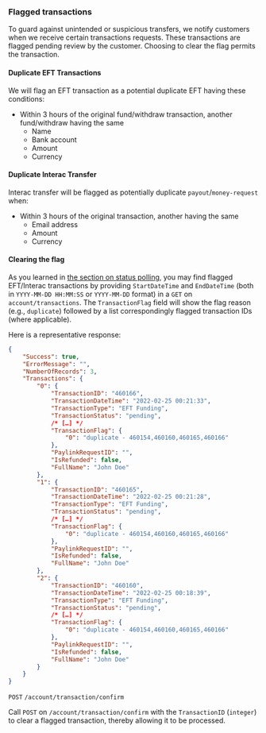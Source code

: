### Flagged transactions

<!-- transaction can be flagged as a duplicate -->
To guard against unintended or suspicious transfers, we notify customers when we receive certain transactions requests. These transactions are flagged pending review by the customer. Choosing to clear the flag permits the transaction.
<!-- EFTs -->
#### Duplicate EFT Transactions

We will flag an EFT transaction as a potential duplicate EFT having these conditions:

<!-- two (or more) transactions with the same name, bank info, amount, and currency within 3 hours -->
- Within 3 hours of the original fund/withdraw transaction, another fund/withdraw having the same
  - Name
  - Bank account
  - Amount
  - Currency

<!-- Interac -->

#### Duplicate Interac Transfer

<!-- two (or more) transactions with the same amount, email address, and currency within 3 hours -->

Interac transfer will be flagged as potentially duplicate `payout`/`money-request` when:

- Within 3 hours of the original transaction, another having the same
  - Email address
  - Amount
  - Currency

#### Clearing the flag

As you learned in [the section on status polling](#polling-for-transaction-statuses), you may find flagged EFT/Interac transactions by providing `StartDateTime` and `EndDateTime` (both in `YYYY-MM-DD HH:MM:SS` or `YYYY-MM-DD` format) in a `GET` on `account/transactions`. The `TransactionFlag` field will show the flag reason (e.g., `duplicate`) followed by a list correspondingly flagged transaction IDs (where applicable).

<!-- CODE SNIPPET -->

Here is a representative response:

```json
{
    "Success": true,
    "ErrorMessage": "",
    "NumberOfRecords": 3,
    "Transactions": {
        "0": {
            "TransactionID": "460166",
            "TransactionDateTime": "2022-02-25 00:21:33",
            "TransactionType": "EFT Funding",
            "TransactionStatus": "pending",
            /* […] */
            "TransactionFlag": {
                "0": "duplicate - 460154,460160,460165,460166"
            },
            "PaylinkRequestID": "",
            "IsRefunded": false,
            "FullName": "John Doe"
        },
        "1": {
            "TransactionID": "460165",
            "TransactionDateTime": "2022-02-25 00:21:28",
            "TransactionType": "EFT Funding",
            "TransactionStatus": "pending",
            /* […] */
            "TransactionFlag": {
                "0": "duplicate - 460154,460160,460165,460166"
            },
            "PaylinkRequestID": "",
            "IsRefunded": false,
            "FullName": "John Doe"
        },
        "2": {
            "TransactionID": "460160",
            "TransactionDateTime": "2022-02-25 00:18:39",
            "TransactionType": "EFT Funding",
            "TransactionStatus": "pending",
            /* […] */
            "TransactionFlag": {
                "0": "duplicate - 460154,460160,460165,460166"
            },
            "PaylinkRequestID": "",
            "IsRefunded": false,
            "FullName": "John Doe"
        }
    }
}
```

`POST` `/account/transaction/confirm`

Call `POST` on `/account/transaction/confirm` with the `TransactionID` (`integer`) to clear a flagged transaction, thereby allowing it to be processed.

<!-- CODE SNIPPET -->

<!--   - troubleshooting.md -->
<!--   - when-do-transactions-fail.md -->
<!--   - common-errors.md -->

<!--   - flagged-transactions.md -->

<!--   - nsfs.md -->
<!--   - nsf-checks.md -->
<!--   - invalid-account-info.md -->
<!--   - other-errors.md -->
<!--   - other-transaction-requests.md -->
<!--   - cancel.md -->
<!--   - refund.md -->
<!--   - removing-flags.md -->

